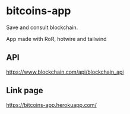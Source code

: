 # bitcoins-app
Save and consult blockchain.

App made with RoR, hotwire and tailwind

## API
https://www.blockchain.com/api/blockchain_api

## Link page
https://bitcoins-app.herokuapp.com/
